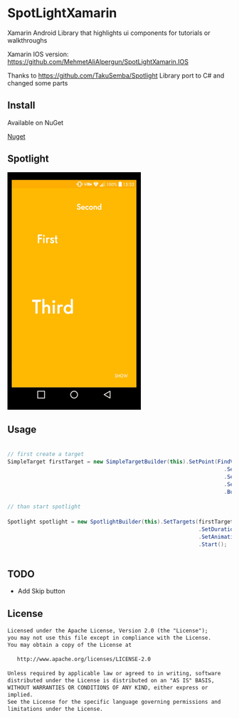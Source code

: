 # SpotLightXamarin

Xamarin Android Library that highlights ui components for tutorials or walkthroughs

Xamarin IOS version: https://github.com/MehmetAliAlpergun/SpotLightXamarin.IOS

Thanks to https://github.com/TakuSemba/Spotlight Library port to C# and changed some parts

Install
--------
Available on NuGet

[Nuget][Nuget]

Spotlight
--------

![screen](https://github.com/MehmetAliAlpergun/SpotLightXamarin/blob/master/Screens/Spotlight.gif)


Usage
--------

```c#

// first create a target 
SimpleTarget firstTarget = new SimpleTargetBuilder(this).SetPoint(FindViewById(Resource.Id.FirstView))
                                                                    .SetRadius(200f)
                                                                    .SetTitle("First title")
                                                                    .SetDescription("This description is for first view.")
                                                                    .Build();
                                                                    
// than start spotlight

Spotlight spotlight = new SpotlightBuilder(this).SetTargets(firstTarget)
                                                            .SetDuration(1000)
                                                            .SetAnimation(new DecelerateInterpolator(2f))
                                                            .Start();
                                                                    

```

TODO
--------

* Add Skip button


License
--------

    Licensed under the Apache License, Version 2.0 (the "License");
    you may not use this file except in compliance with the License.
    You may obtain a copy of the License at

       http://www.apache.org/licenses/LICENSE-2.0

    Unless required by applicable law or agreed to in writing, software
    distributed under the License is distributed on an "AS IS" BASIS,
    WITHOUT WARRANTIES OR CONDITIONS OF ANY KIND, either express or implied.
    See the License for the specific language governing permissions and
    limitations under the License.



[Nuget]: https://www.nuget.org/packages/SpotlightXamarinAndroid
